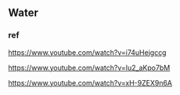 ## Water



### ref 
https://www.youtube.com/watch?v=i74uHejgccg

https://www.youtube.com/watch?v=Iu2_aKpo7bM

https://www.youtube.com/watch?v=xH-9ZEX9n6A
